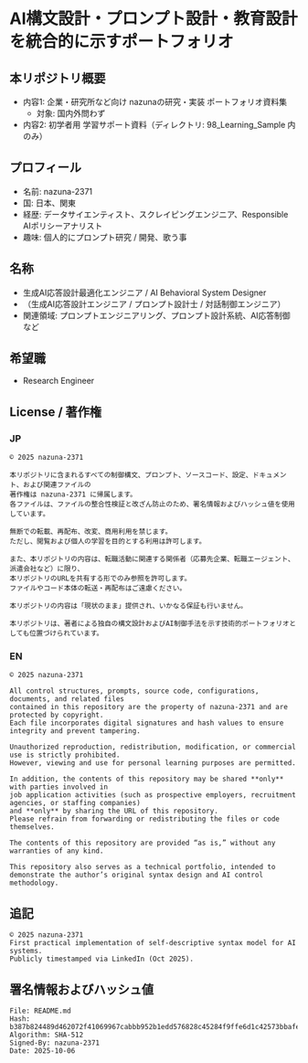 # AI構文設計・プロンプト設計・教育設計を統合的に示すポートフォリオ

## 本リポジトリ概要
- 内容1: 企業・研究所など向け nazunaの研究・実装 ポートフォリオ資料集
  - 対象: 国内外問わず
- 内容2: 初学者用 学習サポート資料（ディレクトリ: 98_Learning_Sample 内のみ）

## プロフィール
- 名前: nazuna-2371
- 国: 日本、関東
- 経歴: データサイエンティスト、スクレイピングエンジニア、Responsible AIポリシーアナリスト
- 趣味: 個人的にプロンプト研究 / 開発、歌う事

## 名称
- 生成AI応答設計最適化エンジニア / AI Behavioral System Designer
- （生成AI応答設計エンジニア / プロンプト設計士 / 対話制御エンジニア）
- 関連領域: プロンプトエンジニアリング、プロンプト設計系統、AI応答制御など

## 希望職
- Research Engineer

## License / 著作権

### JP
```text
© 2025 nazuna-2371

本リポジトリに含まれるすべての制御構文、プロンプト、ソースコード、設定、ドキュメント、および関連ファイルの
著作権は nazuna-2371 に帰属します。
各ファイルは、ファイルの整合性検証と改ざん防止のため、署名情報およびハッシュ値を使用しています。

無断での転載、再配布、改変、商用利用を禁じます。
ただし、閲覧および個人の学習を目的とする利用は許可します。

また、本リポジトリの内容は、転職活動に関連する関係者（応募先企業、転職エージェント、派遣会社など）に限り、  
本リポジトリのURLを共有する形でのみ参照を許可します。  
ファイルやコード本体の転送・再配布はご遠慮ください。

本リポジトリの内容は「現状のまま」提供され、いかなる保証も行いません。

本リポジトリは、著者による独自の構文設計およびAI制御手法を示す技術的ポートフォリオとしても位置づけられています。
```

### EN
```text
© 2025 nazuna-2371

All control structures, prompts, source code, configurations, documents, and related files  
contained in this repository are the property of nazuna-2371 and are protected by copyright.
Each file incorporates digital signatures and hash values to ensure integrity and prevent tampering.

Unauthorized reproduction, redistribution, modification, or commercial use is strictly prohibited.  
However, viewing and use for personal learning purposes are permitted.

In addition, the contents of this repository may be shared **only** with parties involved in  
job application activities (such as prospective employers, recruitment agencies, or staffing companies)  
and **only** by sharing the URL of this repository.  
Please refrain from forwarding or redistributing the files or code themselves.

The contents of this repository are provided “as is,” without any warranties of any kind.

This repository also serves as a technical portfolio, intended to demonstrate the author’s original syntax design and AI control methodology.
```

## 追記
```text
© 2025 nazuna-2371
First practical implementation of self-descriptive syntax model for AI systems.
Publicly timestamped via LinkedIn (Oct 2025).
```

## 署名情報およびハッシュ値
```text
File: README.md
Hash: b387b824489d462072f41069967cabbb952b1edd576828c45284f9ffe6d1c42573bbafe7019a34a8bfe692b319109fc93b32a37b66d75fe2b3b0e3a5b0802960
Algorithm: SHA-512  
Signed-By: nazuna-2371  
Date: 2025-10-06
```
